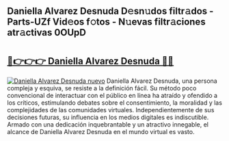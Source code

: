 ## Daniella Alvarez Desnuda D𝚎sn𝚞dos filtr𝚊dos - Parts-UZf Vid𝚎os f𝚘tos - N𝚞evas filtr𝚊ciones atr𝚊ctivas 0OUpD

# <h2><a href="http://mb8ux0.tromn.icu/?c=Daniella+Alvarez+Desnuda">🔗👉👉👉 Daniella Alvarez Desnuda 🔗🔗</a></h2>

[![Daniella Alvarez Desnuda nuevo](https://i.imgur.com/pEAQMta.gif)](http://mb8ux0.tromn.icu/?c=Daniella+Alvarez+Desnuda)
Daniella Alvarez Desnuda, una persona compleja y esquiva, se resiste a la definición fácil. Su método poco convencional de interactuar con el público en línea ha atraído y ofendido a los críticos, estimulando debates sobre el consentimiento, la moralidad y las complejidades de las comunidades virtuales. Independientemente de sus decisiones futuras, su influencia en los medios digitales es indiscutible. Armado con una dedicación inquebrantable y un atractivo innegable, el alcance de Daniella Alvarez Desnuda en el mundo virtual es vasto.
